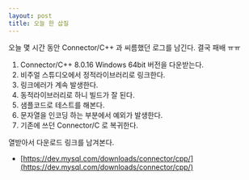 ```yaml
---
layout: post
title: 오늘 한 삽질
---
```


오늘 몇 시간 동안 Connector/C++ 과 씨름했던 로그를 남긴다. 결국 패배 ㅠㅠ

1. Connector/C++ 8.0.16 Windows 64bit 버전을 다운받는다.
2. 비주얼 스튜디오에서 정적라이브러리로 링크한다.
3. 링크에러가 계속 발생한다.
4. 동적라이브러리로 하니 빌드가 잘 된다.
5. 샘플코드로 테스트를 해본다.
6. 문자열을 인코딩 하는 부분에서 예외가 발생한다.
7. 기존에 쓰던 Connector/C 로 복귀한다.

열받아서 다운로드 링크를 남겨본다.

* [https://dev.mysql.com/downloads/connector/cpp/](https://dev.mysql.com/downloads/connector/cpp/)

